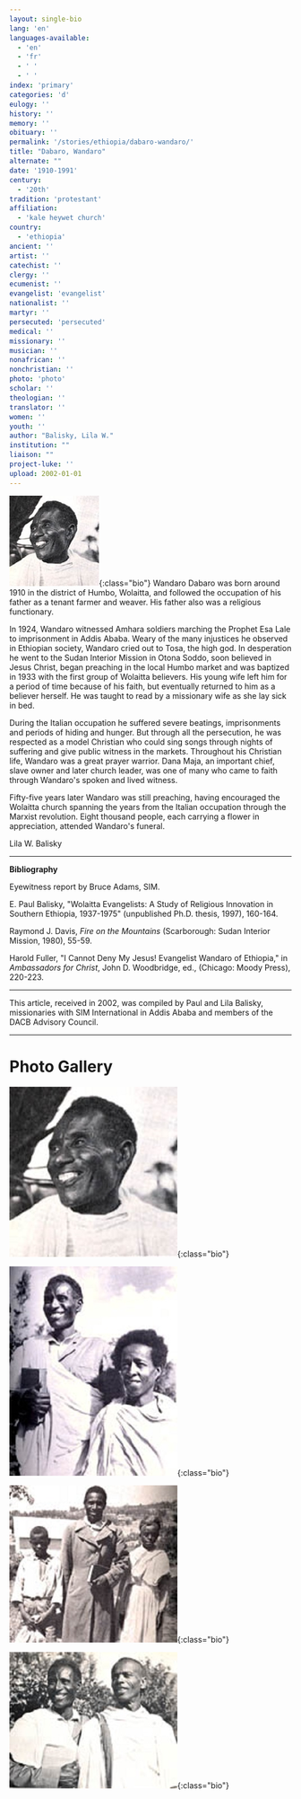 ```yaml
---
layout: single-bio
lang: 'en'
languages-available:
  - 'en'
  - 'fr'
  - ' '
  - ' '
index: 'primary'
categories: 'd'
eulogy: ''
history: ''
memory: ''
obituary: ''
permalink: '/stories/ethiopia/dabaro-wandaro/'
title: "Dabaro, Wandaro"
alternate: ""
date: '1910-1991'
century:
  - '20th'
tradition: 'protestant'
affiliation:
  - 'kale heywet church'
country:
  - 'ethiopia'
ancient: ''
artist: ''
catechist: ''
clergy: ''
ecumenist: ''
evangelist: 'evangelist'
nationalist: ''
martyr: ''
persecuted: 'persecuted'
medical: ''
missionary: ''
musician: ''
nonafrican: ''
nonchristian: ''
photo: 'photo'
scholar: ''
theologian: ''
translator: ''
women: ''
youth: ''
author: "Balisky, Lila W."
institution: ""
liaison: ""
project-luke: ''
upload: 2002-01-01
---
```


![Wandaro Dabaro](/images/bio-pics/ethiopia/dabaro-wandaro/wandaro_dabaro4.jpg){:class="bio"} Wandaro Dabaro was born around 1910 in the district of Humbo, Wolaitta, and followed the occupation of his father as a tenant farmer and weaver. His father also was a religious functionary.

In 1924, Wandaro witnessed Amhara soldiers marching the Prophet Esa Lale to imprisonment in Addis Ababa. Weary of the many injustices he observed in Ethiopian society, Wandaro cried out to Tosa, the high god. In desperation he went to the Sudan Interior Mission in Otona Soddo, soon believed in Jesus Christ, began preaching in the local Humbo market and was baptized in 1933 with the first group of Wolaitta believers. His young wife left him for a period of time because of his faith, but eventually returned to him as a believer herself. He was taught to read by a missionary wife as she lay sick in bed.

During the Italian occupation he suffered severe beatings, imprisonments and periods of hiding and hunger. But through all the persecution, he was respected as a model Christian who could sing songs through nights of suffering and give public witness in the markets. Throughout his Christian life, Wandaro was a great prayer warrior. Dana Maja, an important chief, slave owner and later church leader, was one of many who came to faith through Wandaro's spoken and lived witness.

Fifty-five years later Wandaro was still preaching, having encouraged the Wolaitta church spanning the years from the Italian occupation through the Marxist revolution. Eight thousand people, each carrying a flower in appreciation, attended Wandaro's funeral.

Lila W. Balisky

---

**Bibliography**

Eyewitness report by Bruce Adams, SIM.

E. Paul Balisky, "Wolaitta Evangelists: A Study of Religious Innovation in Southern Ethiopia, 1937-1975" (unpublished Ph.D. thesis, 1997), 160-164.

Raymond J. Davis, *Fire on the Mountains* (Scarborough: Sudan Interior Mission, 1980), 55-59.

Harold Fuller, "I Cannot Deny My Jesus! Evangelist Wandaro of Ethiopia," in *Ambassadors for Christ*, John D. Woodbridge, ed., (Chicago: Moody Press), 220-223.

---

This article, received in 2002, was compiled by Paul and Lila Balisky,
missionaries with SIM International in Addis Ababa and members of the DACB
Advisory Council.

---

# Photo Gallery

![Wandaro Dabaro](/images/bio-pics/ethiopia/dabaro-wandaro/wandaro_dabaro4-big.jpg){:class="bio"}

![Wandaro et sa femme](/images/bio-pics/ethiopia/dabaro-wandaro/wandaro_dabaro5.jpg){:class="bio"}

![Dabaro et ses enfants](/images/bio-pics/ethiopia/dabaro-wandaro/wandaro_dabaro3.jpg){:class="bio"}

![Dabaro et Toro.](/images/bio-pics/ethiopia/dabaro-wandaro/wandaro_dabaro6.jpg){:class="bio"}

